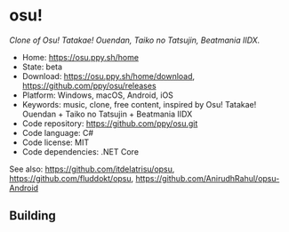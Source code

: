 # osu!

_Clone of Osu! Tatakae! Ouendan, Taiko no Tatsujin, Beatmania IIDX._

- Home: https://osu.ppy.sh/home
- State: beta
- Download: https://osu.ppy.sh/home/download, https://github.com/ppy/osu/releases
- Platform: Windows, macOS, Android, iOS
- Keywords: music, clone, free content, inspired by Osu! Tatakae! Ouendan + Taiko no Tatsujin + Beatmania IIDX
- Code repository: https://github.com/ppy/osu.git
- Code language: C#
- Code license: MIT
- Code dependencies: .NET Core

See also: https://github.com/itdelatrisu/opsu, https://github.com/fluddokt/opsu, https://github.com/AnirudhRahul/opsu-Android

## Building
